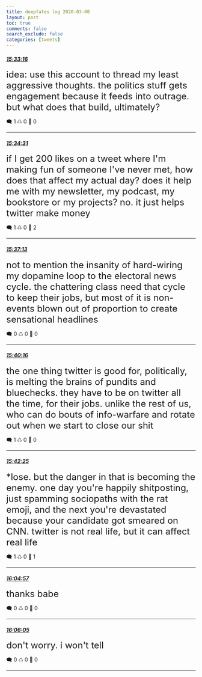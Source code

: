 ```yaml
---
title: deepfates log 2020-03-08
layout: post
toc: true
comments: false
search_exclude: false
categories: [tweets]
---
```



#### <a href = "https://twitter.com/deepfates/status/1236766962685886464">*15:33:16*</a>

<font size="5">idea: use this account to thread my least aggressive thoughts. the politics stuff gets engagement because it feeds into outrage. but what does that build, ultimately?</font>



🗨️ 1 ♺ 0 🤍  0   

---
    
#### <a href = "https://twitter.com/deepfates/status/1236767278223384576">*15:34:31*</a>

<font size="5">if I get 200 likes on a tweet where I'm making fun of someone I've never met, how does that affect my actual day? does it help me with my newsletter, my podcast, my bookstore or my projects?   no. it just helps twitter make money</font>



🗨️ 1 ♺ 0 🤍  2   

---
    
#### <a href = "https://twitter.com/deepfates/status/1236767955024621569">*15:37:13*</a>

<font size="5">not to mention the insanity of hard-wiring my dopamine loop to the electoral news cycle. the chattering class need that cycle to keep their jobs, but most of it is non-events blown out of proportion to create sensational headlines</font>



🗨️ 0 ♺ 0 🤍  0   

---
    
#### <a href = "https://twitter.com/deepfates/status/1236768722380935168">*15:40:16*</a>

<font size="5">the one thing twitter is good for, politically, is melting the brains of pundits and bluechecks. they have to be on twitter all the time, for their jobs. unlike the rest of us, who can do bouts of info-warfare and rotate out when we start to close our shit</font>



🗨️ 1 ♺ 0 🤍  0   

---
    
#### <a href = "https://twitter.com/deepfates/status/1236769266218594305">*15:42:25*</a>

<font size="5">*lose. but the danger in that is becoming the enemy. one day you're happily shitposting, just spamming sociopaths with the rat emoji, and the next you're devastated because your candidate got smeared on CNN. twitter is not real life, but it can affect real life</font>



🗨️ 1 ♺ 0 🤍  1   

---
    
#### <a href = "https://twitter.com/deepfates/status/1236774936590422016">*16:04:57*</a>

<font size="5">thanks babe</font>



🗨️ 0 ♺ 0 🤍  0   

---
    
#### <a href = "https://twitter.com/deepfates/status/1236775221127872513">*16:06:05*</a>

<font size="5">don't worry. i won't tell</font>



🗨️ 0 ♺ 0 🤍  0   

---
    
            

